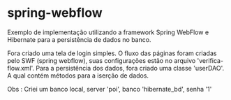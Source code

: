 # spring-webflow
Exemplo de implementação utilizando a framework Spring WebFlow e Hibernate para a persistência de dados no banco.

Fora criado uma tela de login simples. O fluxo das páginas foram criadas pelo SWF (spring webflow), suas configurações estão no arquivo 'verifica-flow.xml'.
Para a persistência dos dados, fora criado uma classe 'userDAO'. A qual contém métodos para a iserção de dados.

Obs : Criei um banco local, server 'poi', banco 'hibernate_bd', senha '1'
